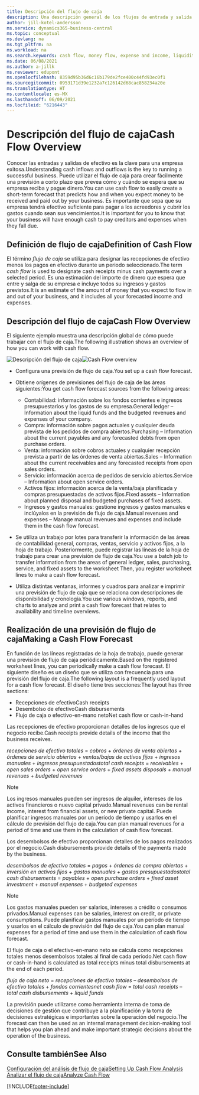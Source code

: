 ```yaml
---
title: Descripción del flujo de caja
description: Una descripción general de los flujos de entrada y salida de efectivo para ayudar a pronosticar los importes que se recibirán y que se pagarán.
author: jill-kotel-andersson
ms.service: dynamics365-business-central
ms.topic: conceptual
ms.devlang: na
ms.tgt_pltfrm: na
ms.workload: na
ms.search.keywords: cash flow, money flow, expense and income, liquidity, cash receipts minus cash payments
ms.date: 06/08/2021
ms.author: a-jillk
ms.reviewer: edupont
ms.openlocfilehash: 8359d95b36d6c16b179de2fce400c44fd93ec0f1
ms.sourcegitcommit: 0953171d39e1232a7c126142d68cac858234a20e
ms.translationtype: HT
ms.contentlocale: es-MX
ms.lasthandoff: 06/09/2021
ms.locfileid: "6216443"
---
```

# <a name="cash-flow-overview"></a><span data-ttu-id="65b06-103">Descripción del flujo de caja</span><span class="sxs-lookup"><span data-stu-id="65b06-103">Cash Flow Overview</span></span>

<span data-ttu-id="65b06-104">Conocer las entradas y salidas de efectivo es la clave para una empresa exitosa.</span><span class="sxs-lookup"><span data-stu-id="65b06-104">Understanding cash inflows and outflows is the key to running a successful business.</span></span> <span data-ttu-id="65b06-105">Puede utilizar el flujo de caja para crear fácilmente una previsión a corto plazo que prevea cómo y cuándo se espera que su empresa reciba y pague dinero.</span><span class="sxs-lookup"><span data-stu-id="65b06-105">You can use cash flow to easily create a short-term forecast that predicts how and when you expect money to be received and paid out by your business.</span></span> <span data-ttu-id="65b06-106">Es importante que sepa que su empresa tendrá efectivo suficiente para pagar a los acreedores y cubrir los gastos cuando sean sus vencimientos.</span><span class="sxs-lookup"><span data-stu-id="65b06-106">It is important for you to know that your business will have enough cash to pay creditors and expenses when they fall due.</span></span>

## <a name="definition-of-cash-flow"></a><span data-ttu-id="65b06-107">Definición de flujo de caja</span><span class="sxs-lookup"><span data-stu-id="65b06-107">Definition of Cash Flow</span></span>

<span data-ttu-id="65b06-108">El término *flujo de caja* se utiliza para designar las recepciones de efectivo menos los pagos en efectivo durante un periodo seleccionado.</span><span class="sxs-lookup"><span data-stu-id="65b06-108">The term *cash flow* is used to designate cash receipts minus cash payments over a selected period.</span></span> <span data-ttu-id="65b06-109">Es una estimación del importe de dinero que espera que entre y salga de su empresa e incluye todos su ingresos y gastos previstos.</span><span class="sxs-lookup"><span data-stu-id="65b06-109">It is an estimate of the amount of money that you expect to flow in and out of your business, and it includes all your forecasted income and expenses.</span></span>

## <a name="cash-flow-overview"></a><span data-ttu-id="65b06-110">Descripción del flujo de caja</span><span class="sxs-lookup"><span data-stu-id="65b06-110">Cash Flow Overview</span></span>

<span data-ttu-id="65b06-111">El siguiente ejemplo muestra una descripción global de cómo puede trabajar con el flujo de caja.</span><span class="sxs-lookup"><span data-stu-id="65b06-111">The following illustration shows an overview of how you can work with cash flow.</span></span>

<span data-ttu-id="65b06-112">![Descripción del flujo de caja](media/finance_cash_flow_overview.png "Información general sobre el flujo de caja")</span><span class="sxs-lookup"><span data-stu-id="65b06-112">![Cash Flow overview](media/finance_cash_flow_overview.png "Cash Flow overview")</span></span>

- <span data-ttu-id="65b06-113">Configura una previsión de flujo de caja.</span><span class="sxs-lookup"><span data-stu-id="65b06-113">You set up a cash flow forecast.</span></span>  

- <span data-ttu-id="65b06-114">Obtiene orígenes de previsiones del flujo de caja de las áreas siguientes:</span><span class="sxs-lookup"><span data-stu-id="65b06-114">You get cash flow forecast sources from the following areas:</span></span>  

  - <span data-ttu-id="65b06-115">Contabilidad: información sobre los fondos corrientes e ingresos presupuestarios y los gastos de su empresa.</span><span class="sxs-lookup"><span data-stu-id="65b06-115">General ledger – Information about the liquid funds and the budgeted revenues and expenses of your company.</span></span>  
  - <span data-ttu-id="65b06-116">Compra: información sobre pagos actuales y cualquier deuda prevista de los pedidos de compra abiertos.</span><span class="sxs-lookup"><span data-stu-id="65b06-116">Purchasing – Information about the current payables and any forecasted debts from open purchase orders.</span></span>  
  - <span data-ttu-id="65b06-117">Venta: información sobre cobros actuales y cualquier recepción prevista a partir de las órdenes de venta abiertas.</span><span class="sxs-lookup"><span data-stu-id="65b06-117">Sales – Information about the current receivables and any forecasted receipts from open sales orders.</span></span>  
  - <span data-ttu-id="65b06-118">Servicio: información acerca de pedidos de servicio abiertos.</span><span class="sxs-lookup"><span data-stu-id="65b06-118">Service – Information about open service orders.</span></span>  
  - <span data-ttu-id="65b06-119">Activos fijos: información acerca de la venta/baja planificada y compras presupuestadas de activos fijos.</span><span class="sxs-lookup"><span data-stu-id="65b06-119">Fixed assets – Information about planned disposal and budgeted purchases of fixed assets.</span></span>  
  - <span data-ttu-id="65b06-120">Ingresos y gastos manuales: gestione ingresos y gastos manuales e inclúyalos en la previsión de flujo de caja.</span><span class="sxs-lookup"><span data-stu-id="65b06-120">Manual revenues and expenses – Manage manual revenues and expenses and include them in the cash flow forecast.</span></span>  
- <span data-ttu-id="65b06-121">Se utiliza un trabajo por lotes para transferir la información de las áreas de contabilidad general, compras, ventas, servicio y activos fijos, a la hoja de trabajo. Posteriormente, puede registrar las líneas de la hoja de trabajo para crear una previsión de flujo de caja.</span><span class="sxs-lookup"><span data-stu-id="65b06-121">You use a batch job to transfer information from the areas of general ledger, sales, purchasing, service, and fixed assets to the worksheet Then, you register worksheet lines to make a cash flow forecast.</span></span>  
- <span data-ttu-id="65b06-122">Utiliza distintas ventanas, informes y cuadros para analizar e imprimir una previsión de flujo de caja que se relaciona con descripciones de disponibilidad y cronología.</span><span class="sxs-lookup"><span data-stu-id="65b06-122">You use various windows, reports, and charts to analyze and print a cash flow forecast that relates to availability and timeline overviews.</span></span>  

## <a name="making-a-cash-flow-forecast"></a><span data-ttu-id="65b06-123">Realización de una previsión de flujo de caja</span><span class="sxs-lookup"><span data-stu-id="65b06-123">Making a Cash Flow Forecast</span></span>

<span data-ttu-id="65b06-124">En función de las líneas registradas de la hoja de trabajo, puede generar una previsión de flujo de caja periódicamente.</span><span class="sxs-lookup"><span data-stu-id="65b06-124">Based on the registered worksheet lines, you can periodically make a cash flow forecast.</span></span> <span data-ttu-id="65b06-125">El siguiente diseño es un diseño que se utiliza con frecuencia para una previsión del flujo de caja.</span><span class="sxs-lookup"><span data-stu-id="65b06-125">The following layout is a frequently used layout for a cash flow forecast.</span></span> <span data-ttu-id="65b06-126">El diseño tiene tres secciones:</span><span class="sxs-lookup"><span data-stu-id="65b06-126">The layout has three sections:</span></span>

  - <span data-ttu-id="65b06-127">Recepciones de efectivo</span><span class="sxs-lookup"><span data-stu-id="65b06-127">Cash receipts</span></span>  
  - <span data-ttu-id="65b06-128">Desembolso de efectivo</span><span class="sxs-lookup"><span data-stu-id="65b06-128">Cash disbursements</span></span>  
  - <span data-ttu-id="65b06-129">Flujo de caja o efectivo-en-mano neto</span><span class="sxs-lookup"><span data-stu-id="65b06-129">Net cash flow or cash-in-hand</span></span>  

<span data-ttu-id="65b06-130">Las recepciones de efectivo proporcionan detalles de los ingresos que el negocio recibe.</span><span class="sxs-lookup"><span data-stu-id="65b06-130">Cash receipts provide details of the income that the business receives.</span></span>

<span data-ttu-id="65b06-131">*recepciones de efectivo totales* = *cobros* + *órdenes de venta abiertas* + *órdenes de servicio abiertas* + *ventas/bajas de activos fijos* + *ingresos manuales* + *ingresos presupuestados*</span><span class="sxs-lookup"><span data-stu-id="65b06-131">*total cash receipts* = *receivables* + *open sales orders* + *open service orders* + *fixed assets disposals* + *manual revenues* + *budgeted revenues*</span></span>

> [!NOTE]
> <span data-ttu-id="65b06-132">Los ingresos manuales pueden ser ingresos de alquiler, intereses de los activos financieros o nuevo capital privado.</span><span class="sxs-lookup"><span data-stu-id="65b06-132">Manual revenues can be rental income, interest from financial assets, or new private capital.</span></span> <span data-ttu-id="65b06-133">Puede planificar ingresos manuales por un período de tiempo y usarlos en el cálculo de previsión del flujo de caja.</span><span class="sxs-lookup"><span data-stu-id="65b06-133">You can plan manual revenues for a period of time and use them in the calculation of cash flow forecast.</span></span>

<span data-ttu-id="65b06-134">Los desembolsos de efectivo proporcionan detalles de los pagos realizados por el negocio.</span><span class="sxs-lookup"><span data-stu-id="65b06-134">Cash disbursements provide details of the payments made by the business.</span></span>

<span data-ttu-id="65b06-135">*desembolsos de efectivo totales* = *pagos* + *órdenes de compra abiertas* + *inversión en activos fijos* + *gastos manuales* + *gastos presupuestados*</span><span class="sxs-lookup"><span data-stu-id="65b06-135">*total cash disbursements* = *payables* + *open purchase orders* + *fixed asset investment* + *manual expenses* + *budgeted expenses*</span></span>

> [!NOTE]
> <span data-ttu-id="65b06-136">Los gastos manuales pueden ser salarios, intereses a crédito o consumos privados.</span><span class="sxs-lookup"><span data-stu-id="65b06-136">Manual expenses can be salaries, interest on credit, or private consumptions.</span></span> <span data-ttu-id="65b06-137">Puede planificar gastos manuales por un período de tiempo y usarlos en el cálculo de previsión del flujo de caja.</span><span class="sxs-lookup"><span data-stu-id="65b06-137">You can plan manual expenses for a period of time and use them in the calculation of cash flow forecast.</span></span>

<span data-ttu-id="65b06-138">El flujo de caja o el efectivo-en-mano neto se calcula como recepciones totales menos desembolsos totales al final de cada período.</span><span class="sxs-lookup"><span data-stu-id="65b06-138">Net cash flow or cash-in-hand is calculated as total receipts minus total disbursements at the end of each period.</span></span>

<span data-ttu-id="65b06-139">*flujo de caja neto* = *recepciones de efectivo totales* – *desembolsos de efectivo totales* + *fondos corrientes*</span><span class="sxs-lookup"><span data-stu-id="65b06-139">*net cash flow* = *total cash receipts* – *total cash disbursements* + *liquid funds*</span></span>

<span data-ttu-id="65b06-140">La previsión puede utilizarse como herramienta interna de toma de decisiones de gestión que contribuye a la planificación y la toma de decisiones estratégicas e importantes sobre la operación del negocio.</span><span class="sxs-lookup"><span data-stu-id="65b06-140">The forecast can then be used as an internal management decision-making tool that helps you plan ahead and make important strategic decisions about the operation of the business.</span></span>

## <a name="see-also"></a><span data-ttu-id="65b06-141">Consulte también</span><span class="sxs-lookup"><span data-stu-id="65b06-141">See Also</span></span>
[<span data-ttu-id="65b06-142">Configuración del análisis de flujo de caja</span><span class="sxs-lookup"><span data-stu-id="65b06-142">Setting Up Cash Flow Analysis</span></span>](finance-setup-cash-flow-analyses.md)  
[<span data-ttu-id="65b06-143">Analizar el flujo de caja</span><span class="sxs-lookup"><span data-stu-id="65b06-143">Analyze Cash Flow</span></span>](finance-analyze-cash-flow.md)

[!INCLUDE[footer-include](includes/footer-banner.md)]
